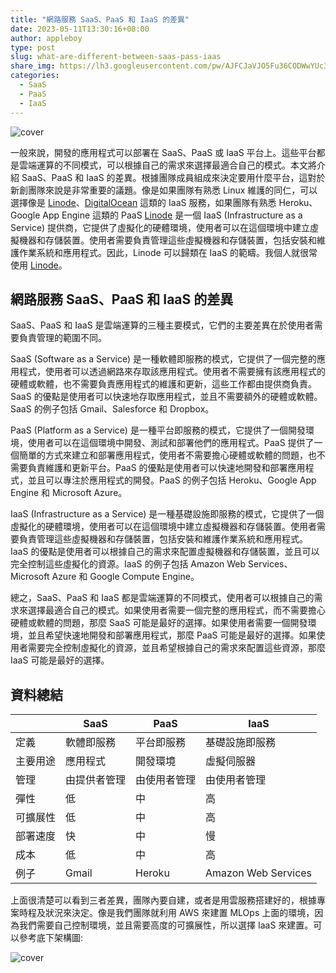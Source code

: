 ```yaml
---
title: "網路服務 SaaS、PaaS 和 IaaS 的差異"
date: 2023-05-11T13:30:16+08:00
author: appleboy
type: post
slug: what-are-different-between-saas-pass-iaas
share_img: https://lh3.googleusercontent.com/pw/AJFCJaVJO5Fu36CODWwYUc31FV6wfL6NEFO5_RLVnJ3H89TfB8nXDRAjB5Xwau9u6UlOLMnLkTyV0YWv84t1rSj2TMmynxkJS9-qxp6HqCOU1_MkiUERow9MsaYikt-FOtLd0yFVCJ2ZcDYbhw8szvfatZOIVg=w1000-no-tmp.jpg
categories:
  - SaaS
  - PaaS
  - IaaS
---
```


![cover](https://lh3.googleusercontent.com/pw/AJFCJaVJO5Fu36CODWwYUc31FV6wfL6NEFO5_RLVnJ3H89TfB8nXDRAjB5Xwau9u6UlOLMnLkTyV0YWv84t1rSj2TMmynxkJS9-qxp6HqCOU1_MkiUERow9MsaYikt-FOtLd0yFVCJ2ZcDYbhw8szvfatZOIVg=w1000-no-tmp.jpg)

一般來說，開發的應用程式可以部署在 SaaS、PaaS 或 IaaS 平台上。這些平台都是雲端運算的不同模式，可以根據自己的需求來選擇最適合自己的模式。本文將介紹 SaaS、PaaS 和 IaaS 的差異。根據團隊成員組成來決定要用什麼平台，這對於新創團隊來說是非常重要的議題。像是如果團隊有熟悉 Linux 維護的同仁，可以選擇像是 [Linode][1]、[DigitalOcean][2] 這類的 IaaS 服務，如果團隊有熟悉 Heroku、Google App Engine 這類的 PaaS [Linode][1] 是一個 IaaS (Infrastructure as a Service) 提供商，它提供了虛擬化的硬體環境，使用者可以在這個環境中建立虛擬機器和存儲裝置。使用者需要負責管理這些虛擬機器和存儲裝置，包括安裝和維護作業系統和應用程式。因此，Linode 可以歸類在 IaaS 的範疇。我個人就很常使用 [Linode][1]。

[1]: https://www.linode.com/
[2]: https://www.digitalocean.com/

<!--more-->

## 網路服務 SaaS、PaaS 和 IaaS 的差異

SaaS、PaaS 和 IaaS 是雲端運算的三種主要模式，它們的主要差異在於使用者需要負責管理的範圍不同。

SaaS (Software as a Service) 是一種軟體即服務的模式，它提供了一個完整的應用程式，使用者可以透過網路來存取該應用程式。使用者不需要擁有該應用程式的硬體或軟體，也不需要負責應用程式的維護和更新，這些工作都由提供商負責。SaaS 的優點是使用者可以快速地存取應用程式，並且不需要額外的硬體或軟體。SaaS 的例子包括 Gmail、Salesforce 和 Dropbox。

PaaS (Platform as a Service) 是一種平台即服務的模式，它提供了一個開發環境，使用者可以在這個環境中開發、測試和部署他們的應用程式。PaaS 提供了一個簡單的方式來建立和部署應用程式，使用者不需要擔心硬體或軟體的問題，也不需要負責維護和更新平台。PaaS 的優點是使用者可以快速地開發和部署應用程式，並且可以專注於應用程式的開發。PaaS 的例子包括 Heroku、Google App Engine 和 Microsoft Azure。

IaaS (Infrastructure as a Service) 是一種基礎設施即服務的模式，它提供了一個虛擬化的硬體環境，使用者可以在這個環境中建立虛擬機器和存儲裝置。使用者需要負責管理這些虛擬機器和存儲裝置，包括安裝和維護作業系統和應用程式。IaaS 的優點是使用者可以根據自己的需求來配置虛擬機器和存儲裝置，並且可以完全控制這些虛擬化的資源。IaaS 的例子包括 Amazon Web Services、Microsoft Azure 和 Google Compute Engine。

總之，SaaS、PaaS 和 IaaS 都是雲端運算的不同模式，使用者可以根據自己的需求來選擇最適合自己的模式。如果使用者需要一個完整的應用程式，而不需要擔心硬體或軟體的問題，那麼 SaaS 可能是最好的選擇。如果使用者需要一個開發環境，並且希望快速地開發和部署應用程式，那麼 PaaS 可能是最好的選擇。如果使用者需要完全控制虛擬化的資源，並且希望根據自己的需求來配置這些資源，那麼 IaaS 可能是最好的選擇。

## 資料總結

|             | SaaS         | PaaS          | IaaS            |
|-------------|-------------|--------------|----------------|
| 定義        | 軟體即服務 | 平台即服務 | 基礎設施即服務 |
| 主要用途    | 應用程式     | 開發環境     | 虛擬伺服器       |
| 管理         | 由提供者管理 | 由使用者管理 | 由使用者管理    |
| 彈性         | 低           | 中           | 高              |
| 可擴展性   | 低           | 中           | 高              |
| 部署速度   | 快           | 中           | 慢              |
| 成本         | 低           | 中           | 高              |
| 例子        | Gmail       | Heroku       | Amazon Web Services |

上面很清楚可以看到三者差異，團隊內要自建，或者是用雲服務搭建好的，根據專案時程及狀況來決定。像是我們團隊就利用 AWS 來建置 MLOps 上面的環境，因為我們需要自己控制環境，並且需要高度的可擴展性，所以選擇 IaaS 來建置。可以參考底下架構圖:

![cover](https://lh3.googleusercontent.com/pw/AJFCJaV1Qx4NzYOlp7naWs0kqm5W9NPB7bzADhX6wl5UwUIkQVn5s6s1SdO8WLCDCcoZgiXV9KlBmzg3q_f5UuH8NfyobrWfd_pBUF_G6aJ78ksUlVqgkCW_9CoZ0WiPFqN7cYActi-mIBd7L9A8UnSAGfNvCw=w1910-h696-s-no?authuser=0)
